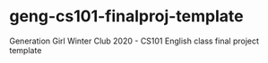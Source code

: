 # geng-cs101-finalproj-template
Generation Girl Winter Club 2020 - CS101 English class final project template
